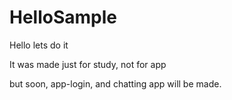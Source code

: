 # HelloSample
Hello lets do it

It was made just for study, not for app

but soon, app-login, and chatting app will be made.
